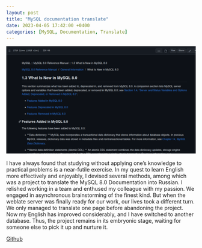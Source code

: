 ```yaml
---
layout: post
title: "MySQL documentation translate"
date: 2023-04-05 17:42:00 +0400
categories: [MySQL, Documentation, Translate]
---
```


![Screenshot.png](/static/images/mysq_translate_project.png)

I have always found that studying without applying one’s knowledge to practical problems is a near-futile exercise. In my quest to learn English more effectively and enjoyably, I devised several methods, among which was a project to translate the MySQL 8.0 Documentation into Russian. I relished working in a team and enthused my colleague with my passion. We engaged in asynchronous brainstorming of the finest kind. But when the weblate server was finally ready for our work, our lives took a different turn. We only managed to translate one page before abandoning the project. Now my English has improved considerably, and I have switched to another database. Thus, the project remains in its embryonic stage, waiting for someone else to pick it up and nurture it.


[Github](https://github.com/ta0ma0/mysql8docstranslate)
